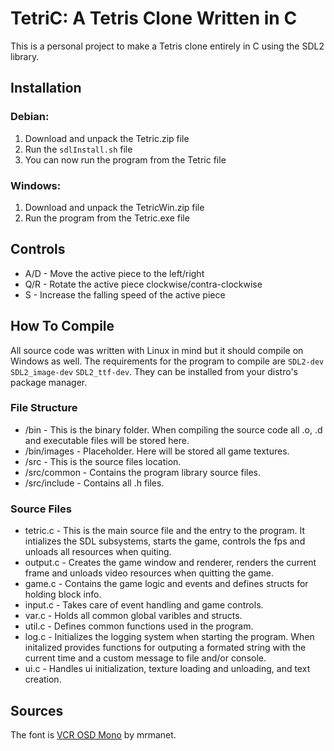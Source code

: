 # TetriC: A Tetris Clone Written in C

This is a personal project to make a Tetris clone entirely in C using the SDL2 library.

## Installation

### Debian:

1. Download and unpack the Tetric.zip file
2. Run the `sdlInstall.sh` file
3. You can now run the program from the Tetric file

### Windows:

1. Download and unpack the TetricWin.zip file
2. Run the program from the Tetric.exe file
  
## Controls

- A/D - Move the active piece to the left/right
- Q/R - Rotate the active piece clockwise/contra-clockwise
- S - Increase the falling speed of the active piece 

## How To Compile

All source code was written with Linux in mind but it should compile on Windows as well. The requirements for the program to compile are `SDL2-dev` `SDL2_image-dev` `SDL2_ttf-dev`.
They can be installed from your distro's package manager.

### File Structure

- /bin - This is the binary folder. When compiling the source code all .o, .d and executable files will be stored here.
- /bin/images - Placeholder. Here will be stored all game textures.
- /src - This is the source files location.
- /src/common - Contains the program library source files.
- /src/include - Contains all .h files.

### Source Files

- tetric.c - This is the main source file and the entry to the program. It intializes the SDL subsystems, starts the game, controls the fps and unloads all resources when quiting.
- output.c - Creates the game window and renderer, renders the current frame and unloads video resources when quitting the game.
- game.c - Contains the game logic and events and defines structs for holding block info.
- input.c - Takes care of event handling and game controls.
- var.c - Holds all common global varibles and structs.
- util.c - Defines common functions used in the program.
- log.c - Initializes the logging system when starting the program. When initalized provides functions for outputing a formated string with the current time and a custom message to file and/or console.
- ui.c - Handles ui initialization, texture loading and unloading, and text creation.

## Sources

The font is [VCR OSD Mono](https://www.1001freefonts.com/vcr-osd-mono.font) by mrmanet.
